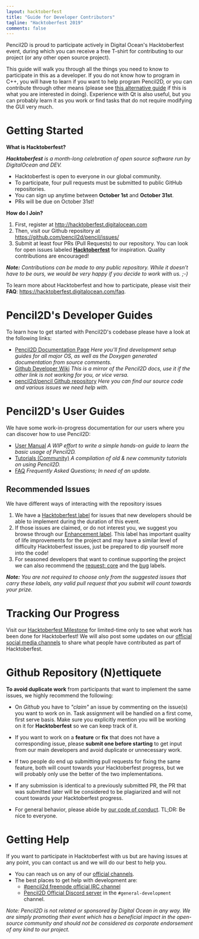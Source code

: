 ```yaml
---
layout: hacktoberfest
title: "Guide for Developer Contributors"
tagline: "Hacktoberfest 2019"
comments: false
---
```


Pencil2D is proud to participate actively in Digital Ocean's Hacktoberfest event, during which you can receive a free T-shirt for contributing to our project (or any other open source project).

This guide will walk you through all the things you need to know to participate in this as a developer. If you do not know how to program in C++, you will have to learn if you want to help program Pencil2D, or you can contribute through other means (please see [this alternative guide](/hacktoberfest/alternative_guide.html) if this is what you are interested in doing). Experience with Qt is also useful, but you can probably learn it as you work or find tasks that do not require modifying the GUI very much.

# Getting Started

**What is Hacktoberfest?**

_**Hacktoberfest** is a month-long celebration of open source software run by DigitalOcean and DEV._
+ Hacktoberfest is open to everyone in our global community.
+ To participate, four pull requests must be submitted to public GitHub repositories.
+ You can sign up anytime between **October 1st** and **October 31st**. 
+ PRs will be due on October 31st!

**How do I Join?**
1. First, register at http://hacktoberfest.digitalocean.com 
2. Then, visit our Github repository at https://github.com/pencil2d/pencil/issues/
3. Submit at least four PRs (Pull Requests) to our repository. You can look for open issues labeled [**Hacktoberfest**](https://github.com/pencil2d/pencil/issues?q=is%3Aissue+is%3Aopen+label%3Ahacktoberfest) for inspiration. Quality contributions are encouraged!

_**Note:** Contributions can be made to any public repository. While it doesn’t have to be ours, we would be very happy if you decide to work with us. ;-)_

To learn more about Hacktoberfest and how to participate, please visit their **FAQ**: https://hacktoberfest.digitalocean.com/faq.

# Pencil2D's Developer Guides

To learn how to get started with Pencil2D's codebase please have a look at the following links:
+ [Pencil2D Documentation Page](https://www.pencil2d.org/pencil-docs/docs/) _Here you'll find development setup guides for all major OS, as well as the Doxygen generated documentation from source comments._
+ [Github Developer Wiki](https://github.com/pencil2d/pencil/wiki) _This is a mirror of the Pencil2D docs, use it if the other link is not working for you, or vice versa._
+ [pencil2d/pencil Github repository](https://github.com/pencil2d/pencil/) _Here you can find our source code and various issues we need help with._

# Pencil2D's User Guides

We have some work-in-progress documentation for our users where you can discover how to use Pencil2D:
+ [User Manual](https://www.pencil2d.org/doc/user-manual.html) _A WIP effort to write a simple hands-on guide to learn the basic usage of Pencil2D._
+ [Tutorials (Community)](https://www.pencil2d.org/doc/tutorials.html) _A compilation of old & new community tutorials on using Pencil2D._
+ [FAQ](https://www.pencil2d.org/doc/faq.html) _Frequently Asked Questions; In need of an update._

## Recommended Issues

We have different ways of interacting with the repository issues
1. We have a [Hacktoberfest label](https://github.com/pencil2d/pencil/issues?q=is%3Aissue+is%3Aopen+label%3Ahacktoberfest) for issues that new developers should be able to implement during the duration of this event.
2. If those issues are claimed, or do not interest you, we suggest you browse through our [Enhancement label](https://github.com/pencil2d/pencil/labels/enhancement). This label has important quality of life improvements for the project and may have a similar level of difficulty Hacktoberfest issues, just be prepared to dip yourself more into the code! 
3. For seasoned developers that want to continue supporting the project we can also recommend the [request: core](https://github.com/pencil2d/pencil/labels/request%3A%20core) and the [bug](https://github.com/pencil2d/pencil/labels/bug) labels.

_**Note:** You are not required to choose only from the suggested issues that carry these labels, any valid pull request that you submit will count towards your prize._

# Tracking Our Progress

Visit our [Hacktoberfest Milestone](https://github.com/pencil2d/pencil/milestone/10) for limited-time only to see what work has been done for Hacktoberfest! We will also post some updates on our [official social media channels](/community.html) to share what people have contributed as part of Hacktoberfest.

# Github Repository (N)ettiquete

**To avoid duplicate work** from participants that want to implement the same issues, we highly recommend the following:
+ On _Github_ you have to _"claim"_ an issue by commenting on the issue(s) you want to work on in. Task assignment will be handled on a first come, first serve basis. Make sure you explicitly mention you will be working on it for **Hacktoberfest** so we can keep track of it.

+ If you want to work on a **feature** or **fix** that does not have a corresponding issue, please **submit one before starting** to get input from our main developers and avoid duplicate or unnecessary work.

+ If two people do end up submitting pull requests for fixing the same feature, both will count towards your Hacktoberfest progress, but we will probably only use the better of the two implementations. 

+ If any submission is identical to a previously submitted PR, the PR that was submitted later will be considered to be plagiarized and will not count towards your Hacktoberfest progress.

+ For general behavior, please abide by [our code of conduct](https://github.com/pencil2d/pencil/blob/master/CODE_OF_CONDUCT.md). TL;DR: Be nice to everyone.

# Getting Help

If you want to participate in Hacktoberfest with us but are having issues at any point, you can contact us and we will do our best to help you.

+ You can reach us on any of our [official channels](https://www.pencil2d.org/community/). 
+ The best places to get help with development are:
  + [#pencil2d freenode official IRC channel](https://webchat.freenode.net/?channels=#pencil2d)
  + [Pencil2D Official Discord server](https://discord.gg/8FxdV2g) in the `#general-development` channel.

_Note: Pencil2D is not related or sponsored by Digital Ocean in any way. We are simply promoting their event which has a beneficial impact in the open-source community and should not be considered as corporate endorsement of any kind to our project._
